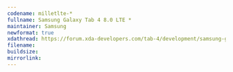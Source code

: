 ```yaml
--- 
codename: milletlte-*
fullname: Samsung Galaxy Tab 4 8.0 LTE *
maintainer: Samsung
newformat: true
xdathread: https://forum.xda-developers.com/tab-4/development/samsung-galaxy-tab-4-light-project-t3877643
filename: 
buildsize: 
mirrorlink:
---
```

